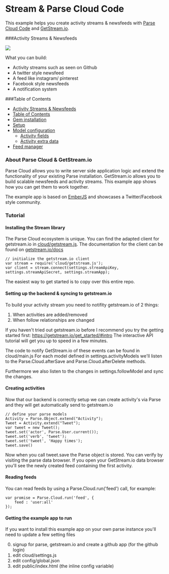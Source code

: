 Stream & Parse Cloud Code
=========================

This example helps you create activity streams & newsfeeds with [Parse Cloud Code](https://parse.com/docs/cloud_code_guide) and [GetStream.io](https://getstream.io).

###Activity Streams & Newsfeeds

![](https://dvqg2dogggmn6.cloudfront.net/images/mood-home.png)

What you can build:

* Activity streams such as seen on Github
* A twitter style newsfeed
* A feed like instagram/ pinterest
* Facebook style newsfeeds
* A notification system

###Table of Contents

<!-- START doctoc generated TOC please keep comment here to allow auto update -->
<!-- DON'T EDIT THIS SECTION, INSTEAD RE-RUN doctoc TO UPDATE -->

- [Activity Streams & Newsfeeds](#activity-streams-&-newsfeeds)
- [Table of Contents](#table-of-contents)
- [Gem installation](#gem-installation)
- [Setup](#setup)
- [Model configuration](#model-configuration)
  - [Activity fields](#activity-fields)
  - [Activity extra data](#activity-extra-data)
- [Feed manager](#feed-manager)

<!-- END doctoc generated TOC please keep comment here to allow auto update -->

### About Parse Cloud & GetStream.io

Parse Cloud allows you to write server side application logic and extend the functionality of your existing Parse installation. GetStream.io allows you to build scalable newsfeeds and activity streams. This example app shows how you can get them to work together.

The example app is based on [EmberJS](http://emberjs.com/) and showcases a Twitter/Facebook style community.

### Tutorial

#### Installing the Stream library

The Parse Cloud ecosystem is unique. You can find the adapted client for getstream.io in [cloud/getstream.js](https://github.com/tschellenbach/Stream-Example-Parse/blob/master/cloud/getstream.js).
The documentation for the client can be found on [getstream.io/docs](https://getstream.io/docs/)

```
// initialize the getstream.io client
var stream = require('cloud/getstream.js');
var client = stream.connect(settings.streamApiKey, settings.streamApiSecret, settings.streamApp);
```

The easiest way to get started is to copy over this entire repo.

#### Setting up the backend & syncing to getstream.io

To build your activity stream you need to notifity getstream.io of 2 things:

1. When activities are added/removed
2. When follow relationships are changed

If you haven't tried out getstream.io before I recommend you try the getting started first:
https://getstream.io/get_started/#intro
The interactive API tutorial will get you up to speed in a few minutes.

The code to notify GetStream.io of these events can be found in cloud/main.js
For each model defined in settings.activityModels we'll listen to the Parse.Cloud.afterSave and Parse.Cloud.afterDelete methods.

Furthermore we also listen to the changes in settings.followModel and sync the changes.

#### Creating activities

Now that our backend is correctly setup we can create activity's via Parse and they will get automatically send to getstream.io

```
// define your parse models
Activity = Parse.Object.extend("Activity");
Tweet = Activity.extend("Tweet");
var tweet = new Tweet();
tweet.set('actor', Parse.User.current());
tweet.set('verb', 'tweet');
tweet.set('tweet', 'Happy times');
tweet.save()
```

Now when you call tweet.save the Parse object is stored. You can verify by visiting the parse data browser.
If you open your GetStream.io data browser you'll see the newly created feed containing the first activity.

#### Reading feeds

You can read feeds by using a Parse.Cloud.run('feed') call, for example:

```
var promise = Parse.Cloud.run('feed', {
	feed : 'user:all'
});
```

#### Getting the example app to run

If you want to install this example app on your own parse instance you'll need to update a few setting files

0. signup for parse, getstream.io and create a github app (for the github login)
1. edit cloud/settings.js
2. edit config/global.json
3. edit public/index.html (the inline config variable)






